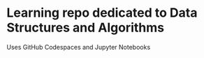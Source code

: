 # Learning repo dedicated to Data Structures and Algorithms
Uses GitHub Codespaces and Jupyter Notebooks
